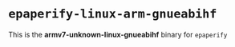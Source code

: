 # `epaperify-linux-arm-gnueabihf`

This is the **armv7-unknown-linux-gnueabihf** binary for `epaperify`
